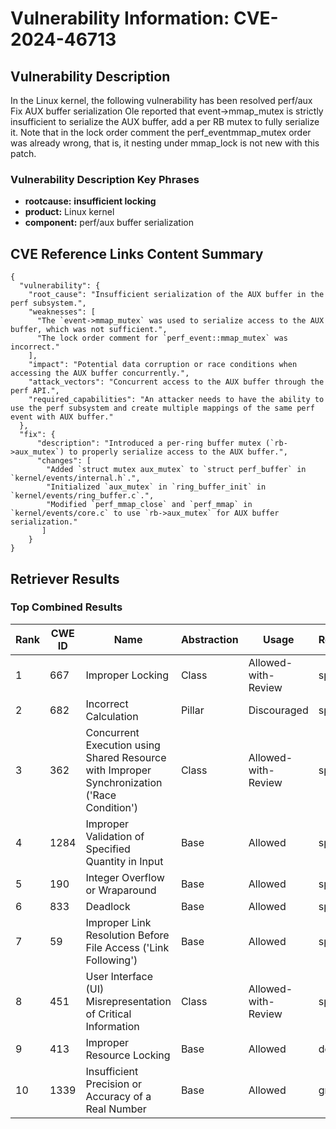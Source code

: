 # Vulnerability Information: CVE-2024-46713

## Vulnerability Description
In the Linux kernel, the following vulnerability has been resolved perf/aux Fix AUX buffer serialization Ole reported that event->mmap_mutex is strictly insufficient to serialize the AUX buffer, add a per RB mutex to fully serialize it. Note that in the lock order comment the perf_eventmmap_mutex order was already wrong, that is, it nesting under mmap_lock is not new with this patch.

### Vulnerability Description Key Phrases
- **rootcause:** **insufficient locking**
- **product:** Linux kernel
- **component:** perf/aux buffer serialization

## CVE Reference Links Content Summary
```
{
  "vulnerability": {
    "root_cause": "Insufficient serialization of the AUX buffer in the perf subsystem.",
    "weaknesses": [
      "The `event->mmap_mutex` was used to serialize access to the AUX buffer, which was not sufficient.",
      "The lock order comment for `perf_event::mmap_mutex` was incorrect."
    ],
    "impact": "Potential data corruption or race conditions when accessing the AUX buffer concurrently.",
    "attack_vectors": "Concurrent access to the AUX buffer through the perf API.",
    "required_capabilities": "An attacker needs to have the ability to use the perf subsystem and create multiple mappings of the same perf event with AUX buffer."
  },
  "fix": {
      "description": "Introduced a per-ring buffer mutex (`rb->aux_mutex`) to properly serialize access to the AUX buffer.",
      "changes": [
        "Added `struct mutex aux_mutex` to `struct perf_buffer` in `kernel/events/internal.h`.",
        "Initialized `aux_mutex` in `ring_buffer_init` in `kernel/events/ring_buffer.c`.",
        "Modified `perf_mmap_close` and `perf_mmap` in `kernel/events/core.c` to use `rb->aux_mutex` for AUX buffer serialization."
       ]
    }
}
```

## Retriever Results

### Top Combined Results

| Rank | CWE ID | Name | Abstraction | Usage  | Retrievers | Individual Scores |
|------|--------|------|-------------|-------|------------|-------------------|
| 1 | 667 | Improper Locking | Class | Allowed-with-Review | sparse | 0.359 |
| 2 | 682 | Incorrect Calculation | Pillar | Discouraged | sparse | 0.314 |
| 3 | 362 | Concurrent Execution using Shared Resource with Improper Synchronization ('Race Condition') | Class | Allowed-with-Review | sparse | 0.313 |
| 4 | 1284 | Improper Validation of Specified Quantity in Input | Base | Allowed | sparse | 0.311 |
| 5 | 190 | Integer Overflow or Wraparound | Base | Allowed | sparse | 0.308 |
| 6 | 833 | Deadlock | Base | Allowed | sparse | 0.301 |
| 7 | 59 | Improper Link Resolution Before File Access ('Link Following') | Base | Allowed | sparse | 0.298 |
| 8 | 451 | User Interface (UI) Misrepresentation of Critical Information | Class | Allowed-with-Review | sparse | 0.293 |
| 9 | 413 | Improper Resource Locking | Base | Allowed | dense | 0.470 |
| 10 | 1339 | Insufficient Precision or Accuracy of a Real Number | Base | Allowed | graph | 0.003 |

